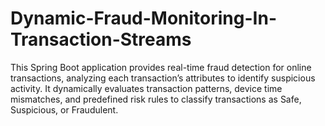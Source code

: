# Dynamic-Fraud-Monitoring-In-Transaction-Streams
This Spring Boot application provides real-time fraud detection for online transactions, analyzing each transaction’s attributes to identify suspicious activity. It dynamically evaluates transaction patterns, device time mismatches, and predefined risk rules to classify transactions as Safe, Suspicious, or Fraudulent.
